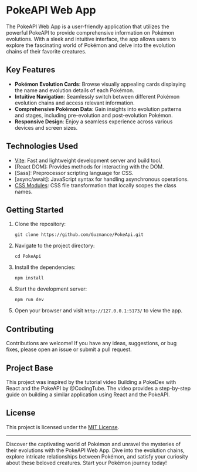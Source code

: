 # PokeAPI Web App

The PokeAPI Web App is a user-friendly application that utilizes the powerful PokeAPI to provide comprehensive information on Pokémon evolutions. 
With a sleek and intuitive interface, the app allows users to explore the fascinating world of Pokémon and delve into the evolution chains of their favorite creatures.

## Key Features
- **Pokémon Evolution Cards**: Browse visually appealing cards displaying the name and evolution details of each Pokémon.
- **Intuitive Navigation**: Seamlessly switch between different Pokémon evolution chains and access relevant information.
- **Comprehensive Pokémon Data**: Gain insights into evolution patterns and stages, including pre-evolution and post-evolution Pokémon.
- **Responsive Design**: Enjoy a seamless experience across various devices and screen sizes.

## Technologies Used
- [Vite](https://vitejs.dev/): Fast and lightweight development server and build tool.
- [React DOM]: Provides methods for interacting with the DOM.
- [Sass]: Preprocessor scripting language for CSS.
- [async/await]: JavaScript syntax for handling asynchronous operations.
- [CSS Modules](https://github.com/css-modules/css-modules): CSS file transformation that locally scopes the class names.

## Getting Started
1. Clone the repository:
   ```shell
   git clone https://github.com/Guzmance/PokeApi.git
   ```
2. Navigate to the project directory:
   ```shell
   cd PokeApi
   ```
3. Install the dependencies:
   ```shell
   npm install
   ```
4. Start the development server:
   ```shell
   npm run dev
   ```
5. Open your browser and visit `http://127.0.0.1:5173/` to view the app.


## Contributing
Contributions are welcome! If you have any ideas, suggestions, or bug fixes, please open an issue or submit a pull request.

## Project Base
This project was inspired by the tutorial video Building a PokeDex with React and the PokeAPI by @CodingTube. The video provides a step-by-step guide on building a similar application using React and the PokeAPI.

## License
This project is licensed under the [MIT License](LICENSE).

---

Discover the captivating world of Pokémon and unravel the mysteries of their evolutions with the PokeAPI Web App. Dive into the evolution chains, explore intricate relationships between Pokémon, and satisfy your curiosity about these beloved creatures. Start your Pokémon journey today!
